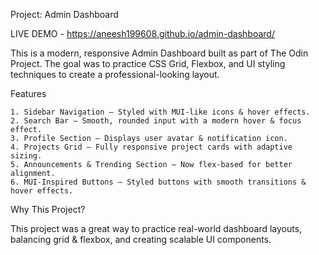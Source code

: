 Project: Admin Dashboard

LIVE DEMO - https://aneesh199608.github.io/admin-dashboard/

This is a modern, responsive Admin Dashboard built as part of The Odin Project. The goal was to practice CSS Grid, Flexbox, and UI styling techniques to create a professional-looking layout.

Features

    1. Sidebar Navigation – Styled with MUI-like icons & hover effects.
    2. Search Bar – Smooth, rounded input with a modern hover & focus effect.
    3. Profile Section – Displays user avatar & notification icon.
    4. Projects Grid – Fully responsive project cards with adaptive sizing.
    5. Announcements & Trending Section – Now flex-based for better alignment.
    6. MUI-Inspired Buttons – Styled buttons with smooth transitions & hover effects.

Why This Project?

This project was a great way to practice real-world dashboard layouts, balancing grid & flexbox, and creating scalable UI components.
